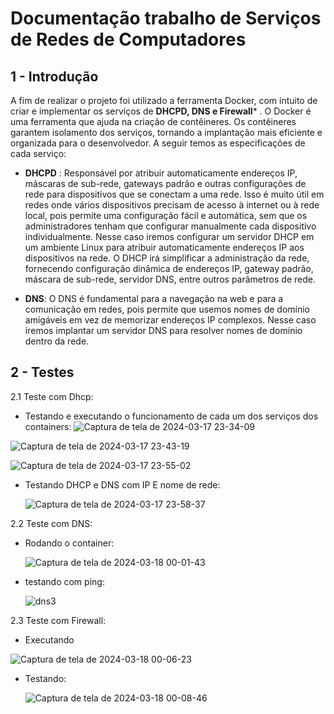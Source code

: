 # Documentação trabalho de Serviços de Redes de Computadores

## 1 - Introdução

A fim de realizar o projeto foi utilizado a ferramenta Docker, com intuito de criar e implementar os serviços de **DHCPD, DNS e Firewall*** . O Docker é uma ferramenta que ajuda na criação de contêineres. Os contêineres garantem isolamento dos serviços, tornando a implantação mais eficiente e organizada para o desenvolvedor. A seguir temos as especificações de cada serviço:

- **DHCPD** :
  Responsável por atribuir automaticamente endereços IP, máscaras de sub-rede, gateways padrão e outras configurações de rede para dispositivos que se conectam a uma rede. Isso é muito útil em redes onde vários dispositivos precisam de acesso à internet ou à rede local, pois permite uma configuração fácil e automática, sem que os administradores tenham que configurar manualmente cada dispositivo individualmente.
  Nesse caso iremos configurar um servidor DHCP em um ambiente Linux para atribuir automaticamente endereços IP aos dispositivos na rede. O DHCP irá simplificar a administração da rede, fornecendo configuração dinâmica de endereços IP, gateway padrão, máscara de sub-rede, servidor DNS, entre outros parâmetros de rede.

- **DNS**:
  O DNS é fundamental para a navegação na web e para a comunicação em redes, pois permite que usemos nomes de domínio amigáveis em vez de memorizar endereços IP complexos.
  Nesse caso iremos implantar um servidor DNS para resolver nomes de domínio dentro da rede.

## 2 - Testes

2.1 Teste com Dhcp:
 - Testando e executando o funcionamento de cada um dos serviços dos containers: 
![Captura de tela de 2024-03-17 23-34-09](https://github.com/MariaDev01/redes5p2/assets/116850515/c373db7c-661c-4ce9-a5d0-199280ffa976)

![Captura de tela de 2024-03-17 23-43-19](https://github.com/MariaDev01/redes5p2/assets/116850515/400104e5-3095-4813-851e-a0440d9002dc)

![Captura de tela de 2024-03-17 23-55-02](https://github.com/MariaDev01/redes5p2/assets/116850515/72a97ead-5e50-486e-a686-d41272e2a803)


- Testando DHCP e DNS com IP E nome de rede:

  ![Captura de tela de 2024-03-17 23-58-37](https://github.com/MariaDev01/redes5p2/assets/116850515/0b2f3d1d-d934-4a71-81b7-cfe2bffa7f55)

2.2 Teste com DNS:

- Rodando o container:

  ![Captura de tela de 2024-03-18 00-01-43](https://github.com/MariaDev01/redes5p2/assets/116850515/5fe2a6b9-e590-4c42-a7c3-6338fadebcb1)


- testando com ping:

  ![dns3](https://github.com/MariaDev01/redes5p2/assets/116850515/4dc17aa2-7c0a-4239-96b6-69428dcb3234)


2.3 Teste com Firewall:

- Executando

![Captura de tela de 2024-03-18 00-06-23](https://github.com/MariaDev01/redes5p2/assets/116850515/ad436958-5d34-402b-bc37-81b1d7f6a729)

- Testando:

  ![Captura de tela de 2024-03-18 00-08-46](https://github.com/MariaDev01/redes5p2/assets/116850515/bcc134ef-d5e1-44a4-937f-1f6278c71878)

  
